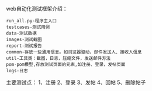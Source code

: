 web自动化测试框架介绍：

    run_all.py-程序主入口
    testcases-测试用例
    data-测试数据
    images-测试截图
    report-测试报告
    common-存放一些通用信息。如浏览器驱动，邮件发送人、接收人信息
    util-工具类：截图，日志，压缩文件，发送邮件方法
    pom-pom模型,存放测试页面的元素,如注册、登录，发帖页面
    logs-日志



主要测试点：
1、注册
2、登录
3、发帖
4、回帖
5、删除帖子


